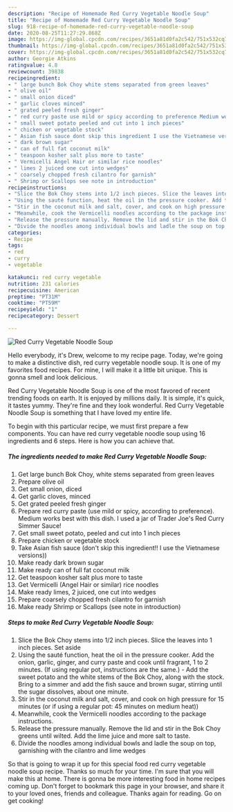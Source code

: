 ```yaml
---
description: "Recipe of Homemade Red Curry Vegetable Noodle Soup"
title: "Recipe of Homemade Red Curry Vegetable Noodle Soup"
slug: 918-recipe-of-homemade-red-curry-vegetable-noodle-soup
date: 2020-08-25T11:27:29.868Z
image: https://img-global.cpcdn.com/recipes/3651a81d0fa2c542/751x532cq70/red-curry-vegetable-noodle-soup-recipe-main-photo.jpg
thumbnail: https://img-global.cpcdn.com/recipes/3651a81d0fa2c542/751x532cq70/red-curry-vegetable-noodle-soup-recipe-main-photo.jpg
cover: https://img-global.cpcdn.com/recipes/3651a81d0fa2c542/751x532cq70/red-curry-vegetable-noodle-soup-recipe-main-photo.jpg
author: Georgie Atkins
ratingvalue: 4.8
reviewcount: 39838
recipeingredient:
- " large bunch Bok Choy white stems separated from green leaves"
- " olive oil"
- " small onion diced"
- " garlic cloves minced"
- " grated peeled fresh ginger"
- " red curry paste use mild or spicy according to preference Medium works best with this dish I used a jar of Trader Joes Red Curry Simmer Sauce"
- " small sweet potato peeled and cut into 1 inch pieces"
- " chicken or vegetable stock"
- " Asian fish sauce dont skip this ingredient I use the Vietnamese versions"
- " dark brown sugar"
- " can of full fat coconut milk"
- " teaspoon kosher salt plus more to taste"
- " Vermicelli Angel Hair or similar rice noodles"
- " limes 2 juiced one cut into wedges"
- " coarsely chopped fresh cilantro for garnish"
- " Shrimp or Scallops see note in introduction"
recipeinstructions:
- "Slice the Bok Choy stems into 1/2 inch pieces. Slice the leaves into 1 inch pieces. Set aside"
- "Using the sauté function, heat the oil in the pressure cooker. Add the onion, garlic, ginger, and curry paste and cook until fragrant, 1 to 2 minutes. (If using regular pot, instructions are the same.) Add the sweet potato and the white stems of the Bok Choy, along with the stock. Bring to a simmer and add the fish sauce and brown sugar, stirring until the sugar dissolves, about one minute."
- "Stir in the coconut milk and salt, cover, and cook on high pressure for 15 minutes (or if using a regular pot: 45 minutes on medium heat))"
- "Meanwhile, cook the Vermicelli noodles according to the package instructions."
- "Release the pressure manually. Remove the lid and stir in the Bok Choy greens until wilted. Add the lime juice and more salt to taste."
- "Divide the noodles among individual bowls and ladle the soup on top, garnishing with the cilantro and lime wedges"
categories:
- Recipe
tags:
- red
- curry
- vegetable

katakunci: red curry vegetable 
nutrition: 231 calories
recipecuisine: American
preptime: "PT31M"
cooktime: "PT59M"
recipeyield: "1"
recipecategory: Dessert

---
```



![Red Curry Vegetable Noodle Soup](https://img-global.cpcdn.com/recipes/3651a81d0fa2c542/751x532cq70/red-curry-vegetable-noodle-soup-recipe-main-photo.jpg)

Hello everybody, it's Drew, welcome to my recipe page. Today, we're going to make a distinctive dish, red curry vegetable noodle soup. It is one of my favorites food recipes. For mine, I will make it a little bit unique. This is gonna smell and look delicious.

Red Curry Vegetable Noodle Soup is one of the most favored of recent trending foods on earth. It is enjoyed by millions daily. It is simple, it's quick, it tastes yummy. They're fine and they look wonderful. Red Curry Vegetable Noodle Soup is something that I have loved my entire life.




To begin with this particular recipe, we must first prepare a few components. You can have red curry vegetable noodle soup using 16 ingredients and 6 steps. Here is how you can achieve that.

<!--inarticleads1-->

##### The ingredients needed to make Red Curry Vegetable Noodle Soup:

1. Get  large bunch Bok Choy, white stems separated from green leaves
1. Prepare  olive oil
1. Get  small onion, diced
1. Get  garlic cloves, minced
1. Get  grated peeled fresh ginger
1. Prepare  red curry paste (use mild or spicy, according to preference). Medium works best with this dish. I used a jar of Trader Joe&#39;s Red Curry Simmer Sauce!
1. Get  small sweet potato, peeled and cut into 1 inch pieces
1. Prepare  chicken or vegetable stock
1. Take  Asian fish sauce (don&#39;t skip this ingredient!! I use the Vietnamese versions))
1. Make ready  dark brown sugar
1. Make ready  can of full fat coconut milk
1. Get  teaspoon kosher salt plus more to taste
1. Get  Vermicelli (Angel Hair or similar) rice noodles
1. Make ready  limes, 2 juiced, one cut into wedges
1. Prepare  coarsely chopped fresh cilantro for garnish
1. Make ready  Shrimp or Scallops (see note in introduction)




<!--inarticleads2-->

##### Steps to make Red Curry Vegetable Noodle Soup:

1. Slice the Bok Choy stems into 1/2 inch pieces. Slice the leaves into 1 inch pieces. Set aside
1. Using the sauté function, heat the oil in the pressure cooker. Add the onion, garlic, ginger, and curry paste and cook until fragrant, 1 to 2 minutes. (If using regular pot, instructions are the same.) - Add the sweet potato and the white stems of the Bok Choy, along with the stock. Bring to a simmer and add the fish sauce and brown sugar, stirring until the sugar dissolves, about one minute.
1. Stir in the coconut milk and salt, cover, and cook on high pressure for 15 minutes (or if using a regular pot: 45 minutes on medium heat))
1. Meanwhile, cook the Vermicelli noodles according to the package instructions.
1. Release the pressure manually. Remove the lid and stir in the Bok Choy greens until wilted. Add the lime juice and more salt to taste.
1. Divide the noodles among individual bowls and ladle the soup on top, garnishing with the cilantro and lime wedges




So that is going to wrap it up for this special food red curry vegetable noodle soup recipe. Thanks so much for your time. I'm sure that you will make this at home. There is gonna be more interesting food in home recipes coming up. Don't forget to bookmark this page in your browser, and share it to your loved ones, friends and colleague. Thanks again for reading. Go on get cooking!
